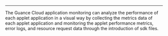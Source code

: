 ---

The Guance Cloud application monitoring can analyze the performance of each applet application in a visual way by collecting the metrics data of each applet application and monitoring the applet performance metrics, error logs, and resource request data through the introduction of sdk files.

